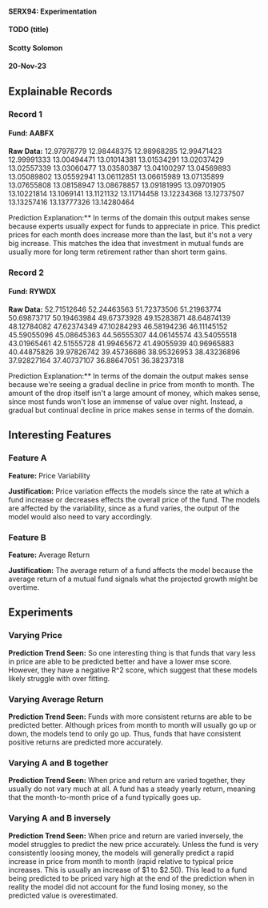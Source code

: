 #### SERX94: Experimentation
#### TODO (title)
#### Scotty Solomon
#### 20-Nov-23


## Explainable Records
### Record 1
#### Fund: AABFX
**Raw Data:** 12.97978779 12.98448375 12.98968285 12.99471423 12.99991333 13.00494471
 13.01014381 13.01534291 13.02037429 13.02557339 13.03060477 13.03580387
 13.04100297 13.04569893 13.05089802 13.05592941 13.06112851 13.06615989
 13.07135899 13.07655808 13.08158947 13.08678857 13.09181995 13.09701905
 13.10221814 13.1069141  13.1121132  13.11714458 13.12234368 13.12737507
 13.13257416 13.13777326 13.14280464

Prediction Explanation:** In terms of the domain this output makes sense because experts usually expect for funds to appreciate in price. This predict prices for each month does increase more than the last, but it's not a very big increase. This matches the idea that investment in mutual funds are usually more for long term retirement rather than short term gains.

### Record 2
#### Fund: RYWDX
**Raw Data:** 52.71512646 52.24463563 51.72373506 51.21963774 50.69873717 50.19463984
 49.67373928 49.15283871 48.64874139 48.12784082 47.62374349 47.10284293
 46.58194236 46.11145152 45.59055096 45.08645363 44.56555307 44.06145574
 43.54055518 43.01965461 42.51555728 41.99465672 41.49055939 40.96965883
 40.44875826 39.97826742 39.45736686 38.95326953 38.43236896 37.92827164
 37.40737107 36.88647051 36.38237318

Prediction Explanation:** In terms of the domain the output makes sense because we're seeing a gradual decline in price from month to month. The amount of the drop itself isn't a large amount of money, which makes sense, since most funds won't lose an immense of value over night. Instead, a gradual but continual decline in price makes sense in terms of the domain. 

## Interesting Features
### Feature A
**Feature:** Price Variability

**Justification:** Price variation effects the models since the rate at which a fund increase or decreases effects the overall price of the fund. The models are affected by the variability, since as a fund varies, the output of the model would also need to vary accordingly.

### Feature B
**Feature:** Average Return

**Justification:** The average return of a fund affects the model because the average return of a mutual fund signals what the projected growth might be overtime. 

## Experiments 
### Varying Price
**Prediction Trend Seen:** So one interesting thing is that funds that vary less in price are able to be predicted better and have a lower mse score. However, they have a negative R^2 score, which suggest that these models likely struggle with over fitting. 

### Varying Average Return
**Prediction Trend Seen:** Funds with more consistent returns are able to be predicted better. Although prices from month to month will usually go up or down, the models tend to only go up. Thus, funds that have consistent positive returns are predicted more accurately.

### Varying A and B together
**Prediction Trend Seen:** When price and return are varied together, they usually do not vary much at all. A fund has a steady yearly return, meaning that the month-to-month price of a fund typically goes up.


### Varying A and B inversely
**Prediction Trend Seen:** When price and return are varied inversely, the model struggles to predict the new price accurately. Unless the fund is very consistently loosing money, the models will generally predict a rapid increase in price from month to month (rapid relative to typical price increases. This is usually an increase of $1 to $2.50). This lead to a fund being predicted to be priced vary high at the end of the prediction when in reality the model did not account for the fund losing money, so the predicted value is overestimated.
